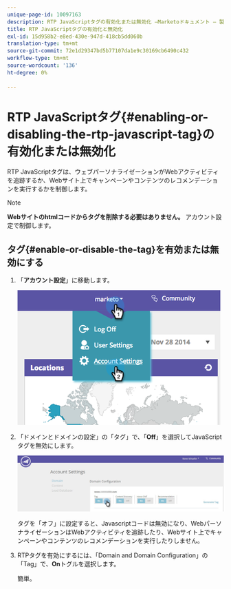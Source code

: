 ```yaml
---
unique-page-id: 10097163
description: RTP JavaScriptタグの有効化または無効化 —Marketoドキュメント — 製品ドキュメント
title: RTP JavaScriptタグの有効化と無効化
exl-id: 15d958b2-e8ed-430e-947d-418cb5dd060b
translation-type: tm+mt
source-git-commit: 72e1d29347bd5b77107da1e9c30169cb6490c432
workflow-type: tm+mt
source-wordcount: '136'
ht-degree: 0%

---
```


# RTP JavaScriptタグ{#enabling-or-disabling-the-rtp-javascript-tag}の有効化または無効化

RTP JavaScriptタグは、ウェブパーソナライゼーションがWebアクティビティを追跡するか、Webサイト上でキャンペーンやコンテンツのレコメンデーションを実行するかを制御します。

>[!NOTE]
>
>**Webサイトのhtmlコードからタグを削除する必要はありません。** アカウント設定で制御します。

## タグ{#enable-or-disable-the-tag}を有効または無効にする

1. 「**アカウント設定**」に移動します。

   ![](assets/image2014-12-1-23-3a3-3a12.png)

1. 「ドメインとドメインの設定」の「タグ」で、「**Off**」を選択してJavaScriptタグを無効にします。

   ![](assets/account-settings-domain-tag.jpg)

   タグを「オフ」に設定すると、Javascriptコードは無効になり、WebパーソナライゼーションはWebアクティビティを追跡したり、Webサイト上でキャンペーンやコンテンツのレコメンデーションを実行したりしません。

1. RTPタグを有効にするには、「Domain and Domain Configuration」の「Tag」で、**On**&#x200B;トグルを選択します。

   簡単。
